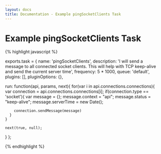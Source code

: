 ```yaml
---
layout: docs
title: Documentation - Example pingSocketClients Task
---
```


# Example pingSocketClients Task

{% highlight javascript %}

exports.task = {
  name:          'pingSocketClients',
  description:   'I will send a message to all connected socket clients.  This will help with TCP keep-alive and send the current server time',
  frequency:     5 * 1000,
  queue:         'default',
  plugins:       [],
  pluginOptions: {},
  
  run: function(api, params, next){
    for(var i in api.connections.connections){
      var connection = api.connections.connections[i];
      if(connection.type == 'socket'){
        var message = {};
        message.context = "api";
        message.status = "keep-alive";
        message.serverTime = new Date();
 
        connection.sendMessage(message)
      }
    }
      
    next(true, null);
  }
};

{% endhighlight %}
